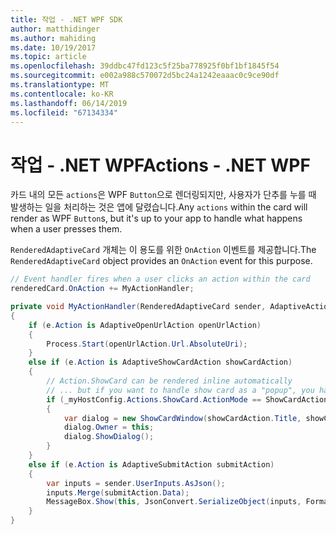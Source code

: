 ```yaml
---
title: 작업 - .NET WPF SDK
author: matthidinger
ms.author: mahiding
ms.date: 10/19/2017
ms.topic: article
ms.openlocfilehash: 39ddbc47fd123c5f25ba778925f0bf1bf1845f54
ms.sourcegitcommit: e002a988c570072d5bc24a1242eaaac0c9ce90df
ms.translationtype: MT
ms.contentlocale: ko-KR
ms.lasthandoff: 06/14/2019
ms.locfileid: "67134334"
---
```

# <a name="actions---net-wpf"></a><span data-ttu-id="e9f74-102">작업 - .NET WPF</span><span class="sxs-lookup"><span data-stu-id="e9f74-102">Actions - .NET WPF</span></span>

<span data-ttu-id="e9f74-103">카드 내의 모든 `actions`은 WPF `Button`으로 렌더링되지만, 사용자가 단추를 누를 때 발생하는 일을 처리하는 것은 앱에 달렸습니다.</span><span class="sxs-lookup"><span data-stu-id="e9f74-103">Any `actions` within the card will render as WPF `Button`s, but it's up to your app to handle what happens when a user presses them.</span></span> 

<span data-ttu-id="e9f74-104">`RenderedAdaptiveCard` 개체는 이 용도를 위한 `OnAction` 이벤트를 제공합니다.</span><span class="sxs-lookup"><span data-stu-id="e9f74-104">The `RenderedAdaptiveCard` object provides an `OnAction` event for this purpose.</span></span>

```csharp
// Event handler fires when a user clicks an action within the card
renderedCard.OnAction += MyActionHandler;

private void MyActionHandler(RenderedAdaptiveCard sender, AdaptiveActionEventArgs e)
{
    if (e.Action is AdaptiveOpenUrlAction openUrlAction)
    {
        Process.Start(openUrlAction.Url.AbsoluteUri);
    }
    else if (e.Action is AdaptiveShowCardAction showCardAction)
    {
        // Action.ShowCard can be rendered inline automatically
        // ... but if you want to handle show card as a "popup", you handle this event
        if (_myHostConfig.Actions.ShowCard.ActionMode == ShowCardActionMode.Popup)
        {
            var dialog = new ShowCardWindow(showCardAction.Title, showCardAction, Resources);
            dialog.Owner = this;
            dialog.ShowDialog();
        }
    }
    else if (e.Action is AdaptiveSubmitAction submitAction)
    {
        var inputs = sender.UserInputs.AsJson();
        inputs.Merge(submitAction.Data);
        MessageBox.Show(this, JsonConvert.SerializeObject(inputs, Formatting.Indented), "SubmitAction");
    }
}
```

